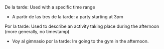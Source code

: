 De la tarde: Used with a specific time range
- A partir de las tres de la tarde: a party starting at 3pm

Por la tarde: Used to describe an activity taking place during the afternoon (more generally, no timestamp)
- Voy al gimnasio por la tarde: Im going to the gym in the afternoon.